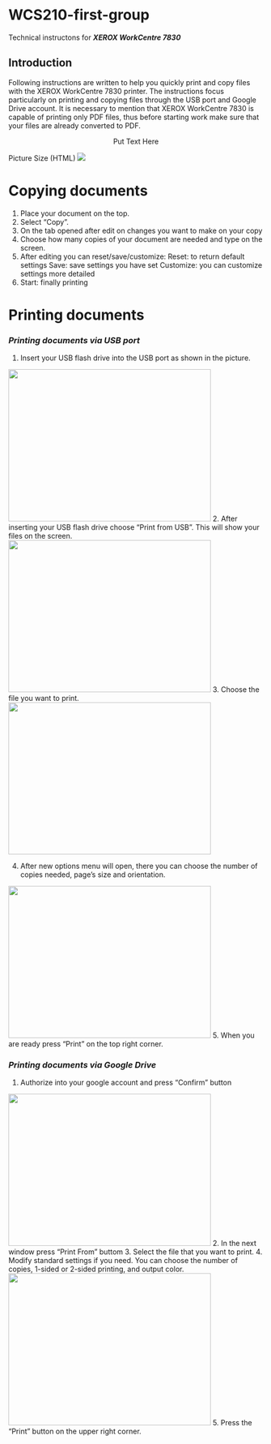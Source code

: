 # WCS210-first-group
Technical instructons for _**XEROX WorkCentre 7830**_

## Introduction <a name="introduction"></a>
Following instructions are written to help you quickly print and copy files with the XEROX WorkCentre 7830 printer. The instructions focus particularly on printing and copying files through the USB port and Google Drive account. It is necessary to mention that XEROX WorkCentre 7830 is capable of printing only PDF files, thus before starting work make sure that your files are already converted to PDF. 

<p align="center">Put Text Here</p>
Picture Size (HTML)
<img src=“http://www.copytech.kz/cms/img.php?w=350&url=/cms/uploads/file_1371470081_275018257.jpg” width=“5” height=“5”>


# **Copying documents**
 <a name="paragraph1"></a>
1. Place your document on the top. 
2. Select “Copy”.
3. On the tab opened after edit on changes you want to make on your copy
4. Choose how many copies of your document are needed and type on the screen. 
5. After editing you can reset/save/customize: 
   Reset: to return default settings 
   Save: save settings you have set
   Customize: you can customize settings more detailed
6. Start: finally printing

# **Printing documents** <a name="paragraph1"></a>
### _Printing documents via USB port_ <a name="subparagraph1"></a>
1. Insert your USB flash drive into the USB port as shown in the picture.

<img src="https://www.linkpicture.com/q/Insert-USB.jpeg" width="400" height="300" /> 
2. After inserting your USB flash drive choose “Print from USB”. This will show your files on the screen. 

<img src="https://www.linkpicture.com/q/Select-Print.jpeg" width="400" height="300" />
3. Choose the file you want to print. 
<img src="https://www.linkpicture.com/q/Choose-your-file.jpeg" width="400" height="300" />

4. After new options menu will open, there you can choose the number of copies needed, 
page’s size and orientation. 
<img src="https://www.linkpicture.com/q/Wait.jpeg" width="400" height="300" />
5. When you are ready press “Print” on the top right corner. 

### _Printing documents via Google Drive_ <a name="subparagraph1"></a>
1. Authorize into your google account and press “Confirm” button 
<img src="https://www.linkpicture.com/q/6_20.jpeg" width="400" height="300" />
2. In the next window press “Print From” buttom
3. Select the file that you want to print.
4. Modify standard settings if you need. You can choose the number of copies, 1-sided or 2-sided printing, and output color. 
<img src="https://www.linkpicture.com/q/7_53.jpeg" width="400" height="300" />
5. Press the “Print” button on the upper right corner.     





